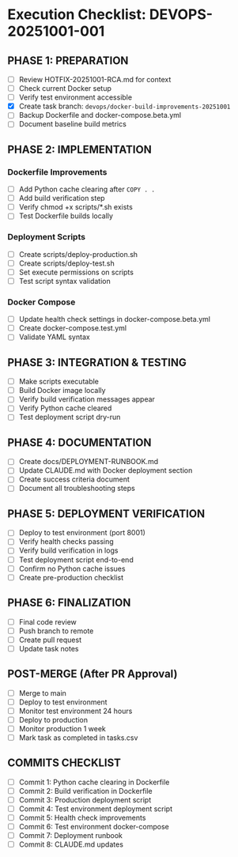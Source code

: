 # Execution Checklist: DEVOPS-20251001-001

## PHASE 1: PREPARATION
- [ ] Review HOTFIX-20251001-RCA.md for context
- [ ] Check current Docker setup
- [ ] Verify test environment accessible
- [x] Create task branch: `devops/docker-build-improvements-20251001`
- [ ] Backup Dockerfile and docker-compose.beta.yml
- [ ] Document baseline build metrics

## PHASE 2: IMPLEMENTATION

### Dockerfile Improvements
- [ ] Add Python cache clearing after `COPY . .`
- [ ] Add build verification step
- [ ] Verify chmod +x scripts/*.sh exists
- [ ] Test Dockerfile builds locally

### Deployment Scripts
- [ ] Create scripts/deploy-production.sh
- [ ] Create scripts/deploy-test.sh
- [ ] Set execute permissions on scripts
- [ ] Test script syntax validation

### Docker Compose
- [ ] Update health check settings in docker-compose.beta.yml
- [ ] Create docker-compose.test.yml
- [ ] Validate YAML syntax

## PHASE 3: INTEGRATION & TESTING
- [ ] Make scripts executable
- [ ] Build Docker image locally
- [ ] Verify build verification messages appear
- [ ] Verify Python cache cleared
- [ ] Test deployment script dry-run

## PHASE 4: DOCUMENTATION
- [ ] Create docs/DEPLOYMENT-RUNBOOK.md
- [ ] Update CLAUDE.md with Docker deployment section
- [ ] Create success criteria document
- [ ] Document all troubleshooting steps

## PHASE 5: DEPLOYMENT VERIFICATION
- [ ] Deploy to test environment (port 8001)
- [ ] Verify health checks passing
- [ ] Verify build verification in logs
- [ ] Test deployment script end-to-end
- [ ] Confirm no Python cache issues
- [ ] Create pre-production checklist

## PHASE 6: FINALIZATION
- [ ] Final code review
- [ ] Push branch to remote
- [ ] Create pull request
- [ ] Update task notes

## POST-MERGE (After PR Approval)
- [ ] Merge to main
- [ ] Deploy to test environment
- [ ] Monitor test environment 24 hours
- [ ] Deploy to production
- [ ] Monitor production 1 week
- [ ] Mark task as completed in tasks.csv

## COMMITS CHECKLIST
- [ ] Commit 1: Python cache clearing in Dockerfile
- [ ] Commit 2: Build verification in Dockerfile
- [ ] Commit 3: Production deployment script
- [ ] Commit 4: Test environment deployment script
- [ ] Commit 5: Health check improvements
- [ ] Commit 6: Test environment docker-compose
- [ ] Commit 7: Deployment runbook
- [ ] Commit 8: CLAUDE.md updates
